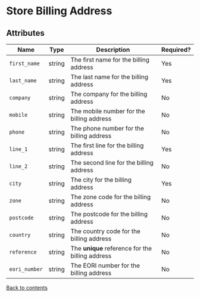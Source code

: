 # Store Billing Address

## Attributes

| Name          | Type    | Description                                      | Required? |
|---------------|---------|--------------------------------------------------|-----------|
| `first_name`  | string  | The first name for the billing address           | Yes       |
| `last_name`   | string  | The last name for the billing address            | Yes       |
| `company`     | string  | The company for the billing address              | No        |
| `mobile`      | string  | The mobile number for the billing address        | No        |
| `phone`       | string  | The phone number for the billing address         | No        |
| `line_1`      | string  | The first line for the billing address           | Yes       |
| `line_2`      | string  | The second line for the billing address          | No        |
| `city`        | string  | The city for the billing address                 | Yes       |
| `zone`        | string  | The zone code for the billing address            | No        |
| `postcode`    | string  | The postcode for the billing address             | No        |
| `country`     | string  | The country code for the billing address         | No        |
| `reference`   | string  | The **unique** reference for the billing address | No        |
| `eori_number` | string  | The EORI number for the billing address          | No        |

[Back to contents](README.md#table-of-contents)
